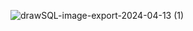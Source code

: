 ![drawSQL-image-export-2024-04-13 (1)](https://github.com/kubraaucar/OldBalance/assets/136618914/dc69f647-c584-46c3-b38d-a97a88eb5dd7)
